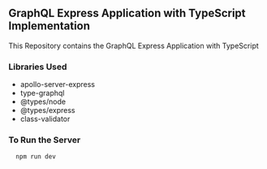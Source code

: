 ## GraphQL Express Application with TypeScript Implementation

This Repository contains the GraphQL Express Application with TypeScript

### Libraries Used

- apollo-server-express
- type-graphql
- @types/node
- @types/express
- class-validator

### To Run the Server

```
  npm run dev
```
